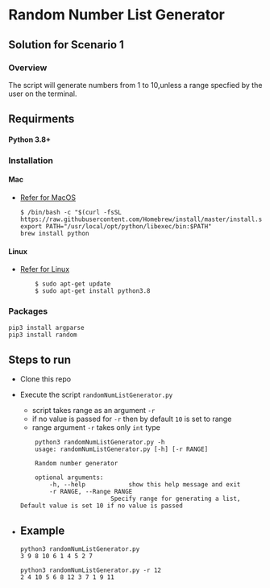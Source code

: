 # Random Number List Generator

## Solution for Scenario 1

### Overview

The script will generate numbers from 1 to 10,unless a range specfied by the user on the terminal.

## Requirments

#### Python 3.8+


### Installation
#### Mac
- [Refer for MacOS](https://docs.python-guide.org/starting/install3/osx/)
    ```
    $ /bin/bash -c "$(curl -fsSL https://raw.githubusercontent.com/Homebrew/install/master/install.sh)"
    export PATH="/usr/local/opt/python/libexec/bin:$PATH"
    brew install python
   ```
#### Linux
- [Refer for Linux](https://docs.python-guide.org/starting/install3/linux/)
    ```
        $ sudo apt-get update
        $ sudo apt-get install python3.8
    ```
### Packages
``` 
pip3 install argparse
pip3 install random
```

## Steps to run

- Clone this repo
- Execute the script `randomNumListGenerator.py`
    - script takes range as an argument `-r`
    - if no value is passed for `-r` then by default `10` is set to range
    - range argument `-r` takes only `int` type  

    ```
        python3 randomNumListGenerator.py -h
        usage: randomNumListGenerator.py [-h] [-r RANGE]
    
        Random number generator
    
        optional arguments:
            -h, --help            show this help message and exit
            -r RANGE, --Range RANGE
                             Specify range for generating a list, Default value is set 10 if no value is passed
    ``` 
- ## Example
    ```
    python3 randomNumListGenerator.py
    3 9 8 10 6 1 4 5 2 7
    ```
    ```
    python3 randomNumListGenerator.py -r 12
    2 4 10 5 6 8 12 3 7 1 9 11
    ```